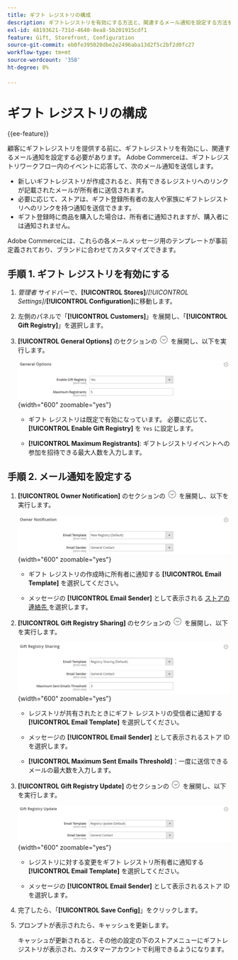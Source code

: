 ```yaml
---
title: ギフト レジストリの構成
description: ギフトレジストリを有効にする方法と、関連するメール通知を設定する方法を説明します。
exl-id: 48193621-731d-4640-8ea8-5b201915cdf1
feature: Gift, Storefront, Configuration
source-git-commit: eb0fe395020dbe2e2496aba13d2f5c2bf2d0fc27
workflow-type: tm+mt
source-wordcount: '358'
ht-degree: 0%

---
```


# ギフト レジストリの構成

{{ee-feature}}

顧客にギフトレジストリを提供する前に、ギフトレジストリを有効にし、関連するメール通知を設定する必要があります。 Adobe Commerceは、ギフトレジストリワークフロー内のイベントに応答して、次のメール通知を送信します。

- 新しいギフトレジストリが作成されると、共有できるレジストリへのリンクが記載されたメールが所有者に送信されます。
- 必要に応じて、ストアは、ギフト登録所有者の友人や家族にギフトレジストリへのリンクを持つ通知を送信できます。
- ギフト登録時に商品を購入した場合は、所有者に通知されますが、購入者には通知されません。

Adobe Commerceには、これらの各メールメッセージ用のテンプレートが事前定義されており、ブランドに合わせてカスタマイズできます。

## 手順 1. ギフト レジストリを有効にする

1. _管理者_ サイドバーで、**[!UICONTROL Stores]**/_[!UICONTROL Settings]_/**[!UICONTROL Configuration]**&#x200B;に移動します。

1. 左側のパネルで「**[!UICONTROL Customers]**」を展開し、「**[!UICONTROL Gift Registry]**」を選択します。

1. **[!UICONTROL General Options]** のセクションの ![ 展開セレクター ](../assets/icon-display-expand.png) を展開し、以下を実行します。

   ![ 顧客の設定 – ギフトレジストリの一般 ](../configuration-reference/customers/assets/gift-registry-general-options.png){width="600" zoomable="yes"}

   - ギフト レジストリは既定で有効になっています。 必要に応じて、**[!UICONTROL Enable Gift Registry]** を `Yes` に設定します。

   - **[!UICONTROL Maximum Registrants]**: ギフトレジストリイベントへの参加を招待できる最大人数を入力します。

## 手順 2. メール通知を設定する

1. **[!UICONTROL Owner Notification]** のセクションの ![ 展開セレクター ](../assets/icon-display-expand.png) を展開し、以下を実行します。

   ![ 顧客の構成 – ギフト レジストリ所有者の通知 ](../configuration-reference/customers/assets/gift-registry-owner-notification.png){width="600" zoomable="yes"}

   - ギフト レジストリの作成時に所有者に通知する **[!UICONTROL Email Template]** を選択してください。

   - メッセージの **[!UICONTROL Email Sender]** として表示される [ ストアの連絡先 ](../getting-started/store-details.md#store-email-addresses) を選択します。

1. **[!UICONTROL Gift Registry Sharing]** のセクションの ![ 展開セレクター ](../assets/icon-display-expand.png) を展開し、以下を実行します。

   ![ 顧客の設定 – ギフトレジストリの共有 ](../configuration-reference/customers/assets/gift-registry-gift-registry-sharing.png){width="600" zoomable="yes"}

   - レジストリが共有されたときにギフト レジストリの受信者に通知する **[!UICONTROL Email Template]** を選択してください。

   - メッセージの **[!UICONTROL Email Sender]** として表示されるストア ID を選択します。

   - **[!UICONTROL Maximum Sent Emails Threshold]**：一度に送信できるメールの最大数を入力します。

1. **[!UICONTROL Gift Registry Update]** のセクションの ![ 展開セレクター ](../assets/icon-display-expand.png) を展開し、以下を実行します。

   ![ 顧客の設定 – ギフトレジストリの更新 ](../configuration-reference/customers/assets/gift-registry-gift-registry-update.png){width="600" zoomable="yes"}

   - レジストリに対する変更をギフト レジストリ所有者に通知する **[!UICONTROL Email Template]** を選択してください。

   - メッセージの **[!UICONTROL Email Sender]** として表示されるストア ID を選択します。

1. 完了したら、「**[!UICONTROL Save Config]**」をクリックします。

1. プロンプトが表示されたら、キャッシュを更新します。

   キャッシュが更新されると、その他の設定の下のストアメニューにギフトレジストリが表示され、カスタマーアカウントで利用できるようになります。
